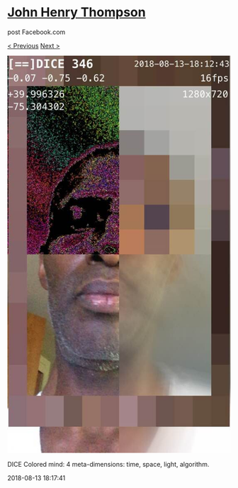 # [John Henry Thompson](../README.md)
post Facebook.com

[< Previous](2018-08-15-1.md) [Next >](2018-08-12-1.md)

[![](../media/2018-08-13/Timeline-Photos-DICE-Colored-mind-4-meta-dimensions-time-space-l.jpg)](../README.md)

DICE Colored mind: 4 meta-dimensions: time, space, light, algorithm.

2018-08-13 18:17:41